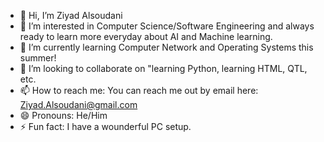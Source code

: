 - 👋 Hi, I’m Ziyad Alsoudani
- 👀 I’m interested in Computer Science/Software Engineering and always ready to learn more everyday about AI and Machine learning.
- 🌱 I’m currently learning Computer Network and Operating Systems this summer!
- 💞️ I’m looking to collaborate on "learning Python, learning HTML, QTL, etc.
- 📫 How to reach me: You can reach me out by email here: Ziyad.Alsoudani@gmail.com
- 😄 Pronouns: He/Him
- ⚡ Fun fact: I have a wounderful PC setup.

<!---
DestinyKP12/DestinyKP12 is a ✨ special ✨ repository because its `README.md` (this file) appears on your GitHub profile.
You can click the Preview link to take a look at your changes.
--->
